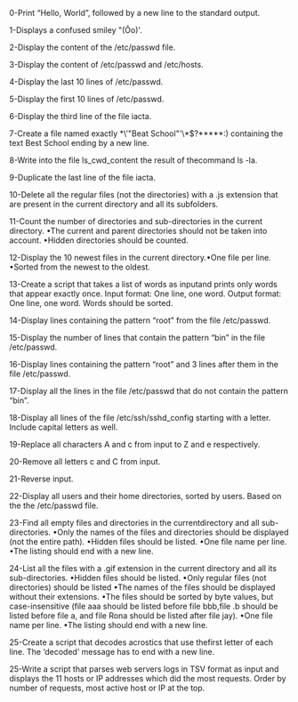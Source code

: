 0-Print “Hello, World”, followed by a new line to the standard output.

1-Displays a confused smiley "(Ôo)'.

2-Display the content of the /etc/passwd file.

3-Display the content of /etc/passwd and /etc/hosts.

4-Display the last 10 lines of /etc/passwd.

5-Display the first 10 lines of /etc/passwd.

6-Display the third line of the file iacta.

7-Create a file named exactly \*\\'"Beat School"\'\\*$\?\*\*\*\*\*:) containing the text Best School ending by a new line.

8-Write into the file ls_cwd_content the result of thecommand ls -la.

9-Duplicate the last line of the file iacta.

10-Delete all the regular files (not the directories) with a .js extension that are present in the current directory and all its subfolders.

11-Count the number of directories and sub-directories in the current directory.
•The current and parent directories should not be taken into account.
•Hidden directories should be counted.

12-Display the 10 newest files in the current directory.•One file per line.
  •Sorted from the newest to the oldest.

13-Create a script that takes a list of words as inputand prints only words that appear exactly once.
Input format: One line, one word.
Output format: One line, one word.
Words should be sorted.

14-Display lines containing the pattern “root” from the file /etc/passwd.

15-Display the number of lines that contain the pattern “bin” in the file /etc/passwd.

16-Display lines containing the pattern “root” and 3 lines after them in the file /etc/passwd.

17-Display all the lines in the file /etc/passwd that do not contain the pattern “bin”.

18-Display all lines of the file /etc/ssh/sshd_config starting with a letter.
Include capital letters as well.

19-Replace all characters A and c from input to Z and e respectively.

20-Remove all letters c and C from input.

21-Reverse input.

22-Display all users and their home directories, sorted by users. Based on the the /etc/passwd file.

23-Find all empty files and directories in the currentdirectory and all sub-directories.
•Only the names of the files and directories should be displayed (not the entire path).
•Hidden files should be listed.
•One file name per line.
•The listing should end with a new line.

24-List all the files with a .gif extension in the current directory and all its sub-directories.
•Hidden files should be listed.
•Only regular files (not directories) should be listed
•The names of the files should be displayed without their extensions.
•The files should be sorted by byte values, but case-insensitive (file aaa should be listed before file bbb,file .b should be listed before file a, and file Rona should be listed after file jay).
•One file name per line.
•The listing should end with a new line.

25-Create a script that decodes acrostics that use thefirst letter of each line.
The ‘decoded’ message has to end with a new line.

25-Write a script that parses web servers logs in TSV format as input and displays the 11 hosts or IP addresses which did the most requests.
Order by number of requests, most active host or IP at the top.
